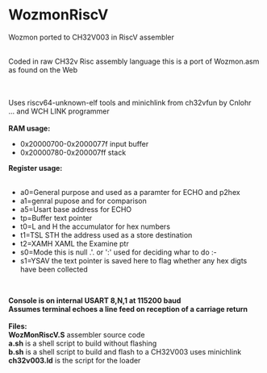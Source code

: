 # WozmonRiscV
Wozmon ported to  CH32V003 in RiscV assembler<br><br>

Coded in raw CH32v Risc assembly language this is a port of
Wozmon.asm as found on the Web<br><br><br>

Uses riscv64-unknown-elf tools and minichlink from ch32vfun by Cnlohr<br>
... and WCH LINK programmer<br><br>
<b>RAM usage:</b><br>
<ul>
<li>0x20000700-0x2000077f input buffer</li>
<li>0x20000780-0x200007ff stack</li>
</ul>
<b>Register usage:</b><br>
<ul><br>
<li>a0=General purpose and used as a paramter for ECHO and p2hex</li>
<li>a1=genral pupose and for comparison</li>
<li>a5=Usart base address for ECHO</li>
<li>tp=Buffer text pointer</li>
<li>t0=L and H the accumulator for hex numbers</li>
<li>t1=TSL STH the address used as a store destination</li>
<li>t2=XAMH XAML the Examine ptr</li>
<li>s0=Mode this is null .'. or ':' used for deciding whar to do :-</li>
<li>s1=YSAV the text pointer is saved here to flag whether any hex digts have been collected</li>
</ul><br>

<b> Console is on internal USART 8,N,1 at 115200 baud<br>
Assumes terminal echoes a line feed on reception of a carriage return</b><br><br>
<b>Files:</b><br>
<b>WozMonRiscV.S</b> assembler source code<br>
<b>a.sh</b> is a shell script to build without flashing<br>
<b>b.sh</b> is a shell script to build and flash to a CH32V003 uses minichlink<br>
<b>ch32v003.ld</b> is the script for the loader<br>

